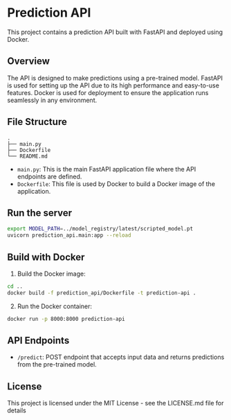# Prediction API

This project contains a prediction API built with FastAPI and deployed using Docker.

## Overview

The API is designed to make predictions using a pre-trained model. FastAPI is used for setting up the API due to its high performance and easy-to-use features. Docker is used for deployment to ensure the application runs seamlessly in any environment.

## File Structure
```
. 
├── main.py 
├── Dockerfile 
└── README.md
```

- `main.py`: This is the main FastAPI application file where the API endpoints are defined.
- `Dockerfile`: This file is used by Docker to build a Docker image of the application.

## Run the server

```bash
export MODEL_PATH=../model_registry/latest/scripted_model.pt
uvicorn prediction_api.main:app --reload
```

## Build with Docker

1. Build the Docker image:
```bash
cd ..
docker build -f prediction_api/Dockerfile -t prediction-api .
```

2. Run the Docker container:

```bash
docker run -p 8000:8000 prediction-api
```

## API Endpoints
- `/predict`: POST endpoint that accepts input data and returns predictions from the pre-trained model.

## License

This project is licensed under the MIT License - see the LICENSE.md file for details